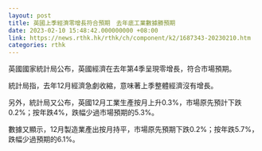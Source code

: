 ```yaml
---
layout: post
title: 英國上季經濟零增長符合預期　去年底工業數據勝預期
date: 2023-02-10 15:48:42.000000000 +08:00
link: https://news.rthk.hk/rthk/ch/component/k2/1687343-20230210.htm
categories: rthk
---
```


英國國家統計局公布，英國經濟在去年第4季呈現零增長，符合市場預期。

統計局指，去年12月經濟急劇收縮，意味著上季整體經濟沒有增長。

另外，統計局又公布，英國12月工業生產按月上升0.3%，市場原先預計下跌0.2%；按年跌4%，跌幅少過市場預期的5.3%。

數據又顯示，12月製造業產出按月持平，市場原先預期下跌0.2%；按年跌5.7%，跌幅少過預期的6.1%。
